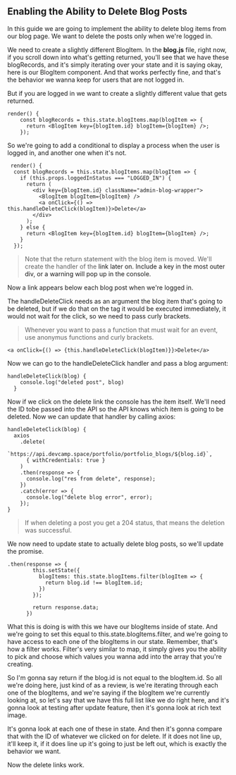 ## Enabling the Ability to Delete Blog Posts

In this guide we are going to implement the ability to delete blog items from our blog page. We want to delete the posts only when we're logged in.

We need to create a slightly different BlogItem. In the **blog.js** file, right now, if you scroll down into what's getting returned, you'll see that we have these blogRecords, and it's simply iterating over your state and it is saying okay, here is our BlogItem component. And that works perfectly fine, and that's the behavior we wanna keep for users that are not logged in.

But if you are logged in we want to create a slightly different value that gets returned.

```
render() {
    const blogRecords = this.state.blogItems.map(blogItem => {
      return <BlogItem key={blogItem.id} blogItem={blogItem} />;
    });
```

So we're going to add a conditional to display a process when the user is logged in, and another one when it's not.

```
 render() {
  const blogRecords = this.state.blogItems.map(blogItem => {
    if (this.props.loggedInStatus === "LOGGED_IN") {
      return (
        <div key={blogItem.id} className="admin-blog-wrapper">
          <BlogItem blogItem={blogItem} />
          <a onClick={() => this.handleDeleteClick(blogItem)}>Delete</a>
        </div>
      );
    } else {
      return <BlogItem key={blogItem.id} blogItem={blogItem} />;
    }
  });
```

> Note that the return statement with the blog item is moved. We'll create the handler of the <a> link later on. Include a key in the most outer div, or a warning will pop up in the console.

Now a link appears below each blog post when we're logged in.

The handleDeleteClick needs as an argument the blog item that's going to be deleted, but if we do that on the <a> tag it would be executed immediately, it would not wait for the click, so we need to pass curly brackets.

> Whenever you want to pass a function that must wait for an event, use anonymus functions and curly brackets.

```
<a onClick={() => {this.handleDeleteClick(blogItem)}}>Delete</a>
```

Now we can go to the handleDeleteClick handler and pass a blog argument:

```
handleDeleteClick(blog) {
    console.log("deleted post", blog)
  }
```

Now if we click on the delete link the console has the item itself. We'll need the ID tobe passed into the API so the API knows which item is going to be deleted. Now we can update that handler by calling axios:

```
handleDeleteClick(blog) {
  axios
    .delete(
      `https://api.devcamp.space/portfolio/portfolio_blogs/${blog.id}`,
      { withCredentials: true }
    )
    .then(response => {
      console.log("res from delete", response);
    })
    .catch(error => {
      console.log("delete blog error", error);
    });
}
```

> If when deleting a post you get a 204 status, that means the deletion was successful.

We now need to update state to actually delete blog posts, so we'll update the promise.

```
.then(response => {
        this.setState({
          blogItems: this.state.blogItems.filter(blogItem => {
            return blog.id !== blogItem.id;
          })
        });

        return response.data;
      })
```

What this is doing is with this we have our blogItems inside of state. And we're going to set this equal to this.state.blogItems.filter, and we're going to have access to each one of the blogItems in our state. Remember, that's how a filter works. Filter's very similar to map, it simply gives you the ability to pick and choose which values you wanna add into the array that you're creating.

So I'm gonna say return if the blog.id is not equal to the blogItem.id. So all we're doing here, just kind of as a review, is we're iterating through each one of the blogItems, and we're saying if the blogItem we're currently looking at, so let's say that we have this full list like we do right here, and it's gonna look at testing after update feature, then it's gonna look at rich text image.

It's gonna look at each one of these in state. And then it's gonna compare that with the ID of whatever we clicked on for delete. If it does not line up, it'll keep it, if it does line up it's going to just be left out, which is exactly the behavior we want.

Now the delete links work.